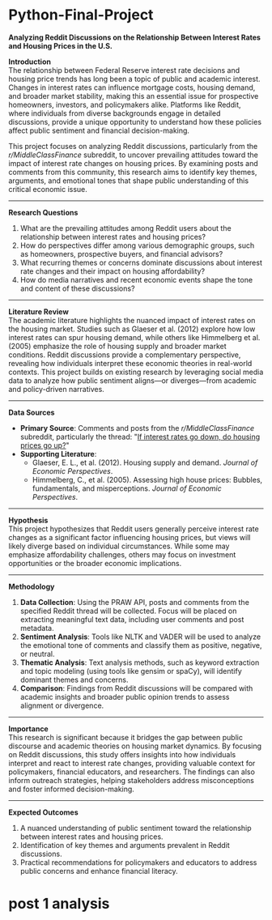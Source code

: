 # Python-Final-Project

**Analyzing Reddit Discussions on the Relationship Between Interest Rates and Housing Prices in the U.S.**

**Introduction**  
The relationship between Federal Reserve interest rate decisions and housing price trends has long been a topic of public and academic interest. Changes in interest rates can influence mortgage costs, housing demand, and broader market stability, making this an essential issue for prospective homeowners, investors, and policymakers alike. Platforms like Reddit, where individuals from diverse backgrounds engage in detailed discussions, provide a unique opportunity to understand how these policies affect public sentiment and financial decision-making.

This project focuses on analyzing Reddit discussions, particularly from the *r/MiddleClassFinance* subreddit, to uncover prevailing attitudes toward the impact of interest rate changes on housing prices. By examining posts and comments from this community, this research aims to identify key themes, arguments, and emotional tones that shape public understanding of this critical economic issue.

---

**Research Questions**  
1. What are the prevailing attitudes among Reddit users about the relationship between interest rates and housing prices?  
2. How do perspectives differ among various demographic groups, such as homeowners, prospective buyers, and financial advisors?  
3. What recurring themes or concerns dominate discussions about interest rate changes and their impact on housing affordability?  
4. How do media narratives and recent economic events shape the tone and content of these discussions?

---

**Literature Review**  
The academic literature highlights the nuanced impact of interest rates on the housing market. Studies such as Glaeser et al. (2012) explore how low interest rates can spur housing demand, while others like Himmelberg et al. (2005) emphasize the role of housing supply and broader market conditions. Reddit discussions provide a complementary perspective, revealing how individuals interpret these economic theories in real-world contexts. This project builds on existing research by leveraging social media data to analyze how public sentiment aligns—or diverges—from academic and policy-driven narratives.

---

**Data Sources**  
- **Primary Source**: Comments and posts from the *r/MiddleClassFinance* subreddit, particularly the thread: "[If interest rates go down, do housing prices go up?](https://www.reddit.com/r/MiddleClassFinance/comments/1cc3r5j/if_interest_rates_go_down_do_housing_prices_go_up/)"  
- **Supporting Literature**:  
  - Glaeser, E. L., et al. (2012). Housing supply and demand. *Journal of Economic Perspectives*.  
  - Himmelberg, C., et al. (2005). Assessing high house prices: Bubbles, fundamentals, and misperceptions. *Journal of Economic Perspectives*.  

---

**Hypothesis**  
This project hypothesizes that Reddit users generally perceive interest rate changes as a significant factor influencing housing prices, but views will likely diverge based on individual circumstances. While some may emphasize affordability challenges, others may focus on investment opportunities or the broader economic implications.

---

**Methodology**  
1. **Data Collection**: Using the PRAW API, posts and comments from the specified Reddit thread will be collected. Focus will be placed on extracting meaningful text data, including user comments and post metadata.  
2. **Sentiment Analysis**: Tools like NLTK and VADER will be used to analyze the emotional tone of comments and classify them as positive, negative, or neutral.  
3. **Thematic Analysis**: Text analysis methods, such as keyword extraction and topic modeling (using tools like gensim or spaCy), will identify dominant themes and concerns.  
4. **Comparison**: Findings from Reddit discussions will be compared with academic insights and broader public opinion trends to assess alignment or divergence.

---

**Importance**  
This research is significant because it bridges the gap between public discourse and academic theories on housing market dynamics. By focusing on Reddit discussions, this study offers insights into how individuals interpret and react to interest rate changes, providing valuable context for policymakers, financial educators, and researchers. The findings can also inform outreach strategies, helping stakeholders address misconceptions and foster informed decision-making.

---

**Expected Outcomes**  
1. A nuanced understanding of public sentiment toward the relationship between interest rates and housing prices.  
2. Identification of key themes and arguments prevalent in Reddit discussions.  
3. Practical recommendations for policymakers and educators to address public concerns and enhance financial literacy.



# post 1 analysis
